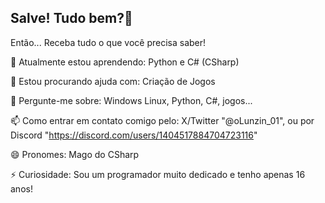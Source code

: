 ## Salve! Tudo bem?👋

Então... Receba tudo o que você precisa saber!

🌱 Atualmente estou aprendendo: Python e C# (CSharp)

🤔 Estou procurando ajuda com: Criação de Jogos 

💬 Pergunte-me sobre: Windows Linux, Python, C#, jogos...

📫 Como entrar em contato comigo pelo: X/Twitter "@oLunzin_01", ou por Discord "https://discord.com/users/1404517884704723116"

😄 Pronomes: Mago do CSharp 

⚡ Curiosidade: Sou um programador muito dedicado e tenho apenas 16 anos!


